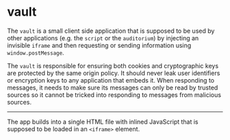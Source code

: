 # vault

The `vault` is a small client side application that is supposed to be used by other applications (e.g. the `script` or the `auditorium`) by injecting an invisible `iframe` and then requesting or sending information using `window.postMessage`.

The `vault` is responsible for ensuring both cookies and cryptographic keys are protected by the same origin policy. It should never leak user identifiers or encryption keys to any application that embeds it. When responding to messages, it needs to make sure its messages can only be read by trusted sources so it cannot be tricked into responding to messages from malicious sources.

---

The app builds into a single HTML file with inlined JavaScript that is supposed to be loaded in an `<iframe>` element.
